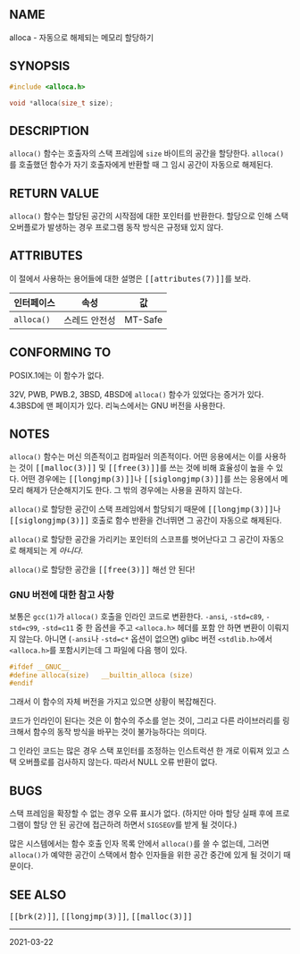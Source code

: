 ## NAME

alloca - 자동으로 해제되는 메모리 할당하기

## SYNOPSIS

```c
#include <alloca.h>

void *alloca(size_t size);
```

## DESCRIPTION

`alloca()` 함수는 호출자의 스택 프레임에 `size` 바이트의 공간을 할당한다. `alloca()`를 호출했던 함수가 자기 호출자에게 반환할 때 그 임시 공간이 자동으로 해제된다.

## RETURN VALUE

`alloca()` 함수는 할당된 공간의 시작점에 대한 포인터를 반환한다. 할당으로 인해 스택 오버플로가 발생하는 경우 프로그램 동작 방식은 규정돼 있지 않다.

## ATTRIBUTES

이 절에서 사용하는 용어들에 대한 설명은 <tt>[[attributes(7)]]</tt>를 보라.

| 인터페이스 | 속성 | 값 |
| --- | --- | --- |
| `alloca()` | 스레드 안전성 | MT-Safe |

## CONFORMING TO

POSIX.1에는 이 함수가 없다.

32V, PWB, PWB.2, 3BSD, 4BSD에 `alloca()` 함수가 있었다는 증거가 있다. 4.3BSD에 맨 페이지가 있다. 리눅스에서는 GNU 버전을 사용한다.

## NOTES

`alloca()` 함수는 머신 의존적이고 컴파일러 의존적이다. 어떤 응용에서는 이를 사용하는 것이 <tt>[[malloc(3)]]</tt> 및 <tt>[[free(3)]]</tt>를 쓰는 것에 비해 효율성이 높을 수 있다. 어떤 경우에는 <tt>[[longjmp(3)]]</tt>나 <tt>[[siglongjmp(3)]]</tt>를 쓰는 응용에서 메모리 해제가 단순해지기도 한다. 그 밖의 경우에는 사용을 권하지 않는다.

`alloca()`로 할당한 공간이 스택 프레임에서 할당되기 때문에 <tt>[[longjmp(3)]]</tt>나 <tt>[[siglongjmp(3)]]</tt> 호출로 함수 반환을 건너뛰면 그 공간이 자동으로 해제된다.

`alloca()`로 할당한 공간을 가리키는 포인터의 스코프를 벗어난다고 그 공간이 자동으로 해제되는 게 *아니다*.

`alloca()`로 할당한 공간을 <tt>[[free(3)]]</tt> 해선 안 된다!

### GNU 버전에 대한 참고 사항

보통은 `gcc(1)`가 `alloca()` 호출을 인라인 코드로 변환한다. `-ansi`, `-std=c89`, `-std=c99`, `-std=c11` 중 한 옵션을 주고 `<alloca.h>` 헤더를 포함 안 하면 변환이 이뤄지지 않는다. 아니면 (`-ansi`나 `-std=c*` 옵션이 없으면) glibc 버전 `<stdlib.h>`에서 `<alloca.h>`를 포함시키는데 그 파일에 다음 행이 있다.

```c
#ifdef __GNUC__
#define alloca(size)   __builtin_alloca (size)
#endif
```

그래서 이 함수의 자체 버전을 가지고 있으면 상황이 복잡해진다.

코드가 인라인이 된다는 것은 이 함수의 주소를 얻는 것이, 그리고 다른 라이브러리를 링크해서 함수의 동작 방식을 바꾸는 것이 불가능하다는 의미다.

그 인라인 코드는 많은 경우 스택 포인터를 조정하는 인스트럭션 한 개로 이뤄져 있고 스택 오버플로를 검사하지 않는다. 따라서 NULL 오류 반환이 없다.

## BUGS

스택 프레임을 확장할 수 없는 경우 오류 표시가 없다. (하지만 아마 할당 실패 후에 프로그램이 할당 안 된 공간에 접근하려 하면서 `SIGSEGV`를 받게 될 것이다.)

많은 시스템에서는 함수 호출 인자 목록 안에서 `alloca()`를 쓸 수 없는데, 그러면 `alloca()`가 예약한 공간이 스택에서 함수 인자들을 위한 공간 중간에 있게 될 것이기 때문이다.

## SEE ALSO

<tt>[[brk(2)]]</tt>, <tt>[[longjmp(3)]]</tt>, <tt>[[malloc(3)]]</tt>

----

2021-03-22
